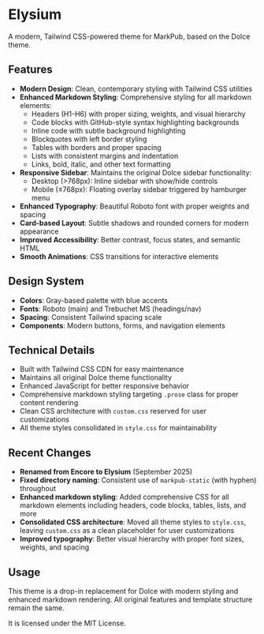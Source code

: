 # Elysium

A modern, Tailwind CSS-powered theme for MarkPub, based on the Dolce theme.

## Features

- **Modern Design**: Clean, contemporary styling with Tailwind CSS utilities
- **Enhanced Markdown Styling**: Comprehensive styling for all markdown elements:
  - Headers (H1-H6) with proper sizing, weights, and visual hierarchy
  - Code blocks with GitHub-style syntax highlighting backgrounds
  - Inline code with subtle background highlighting
  - Blockquotes with left border styling
  - Tables with borders and proper spacing
  - Lists with consistent margins and indentation
  - Links, bold, italic, and other text formatting
- **Responsive Sidebar**: Maintains the original Dolce sidebar functionality:
  - Desktop (>768px): Inline sidebar with show/hide controls
  - Mobile (≤768px): Floating overlay sidebar triggered by hamburger menu
- **Enhanced Typography**: Beautiful Roboto font with proper weights and spacing
- **Card-based Layout**: Subtle shadows and rounded corners for modern appearance
- **Improved Accessibility**: Better contrast, focus states, and semantic HTML
- **Smooth Animations**: CSS transitions for interactive elements

## Design System

- **Colors**: Gray-based palette with blue accents
- **Fonts**: Roboto (main) and Trebuchet MS (headings/nav)
- **Spacing**: Consistent Tailwind spacing scale
- **Components**: Modern buttons, forms, and navigation elements

## Technical Details

- Built with Tailwind CSS CDN for easy maintenance
- Maintains all original Dolce theme functionality
- Enhanced JavaScript for better responsive behavior
- Comprehensive markdown styling targeting `.prose` class for proper content rendering
- Clean CSS architecture with `custom.css` reserved for user customizations
- All theme styles consolidated in `style.css` for maintainability

## Recent Changes

- **Renamed from Encore to Elysium** (September 2025)
- **Fixed directory naming**: Consistent use of `markpub-static` (with hyphen) throughout
- **Enhanced markdown styling**: Added comprehensive CSS for all markdown elements including headers, code blocks, tables, lists, and more
- **Consolidated CSS architecture**: Moved all theme styles to `style.css`, leaving `custom.css` as a clean placeholder for user customizations
- **Improved typography**: Better visual hierarchy with proper font sizes, weights, and spacing

## Usage

This theme is a drop-in replacement for Dolce with modern styling and enhanced markdown rendering. All original features and template structure remain the same.

It is licensed under the MIT License.
